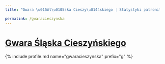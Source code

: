 ```yaml
---
title: "Gwara \u015Al\u0105ska Cieszy\u0144skiego | Statystyki patronite.pl | Patromierz"

permalink: /gwaracieszynska
---
```


# [Gwara Śląska Cieszyńskiego](https://patronite.pl/gwaracieszynska)

{% include profile.md name="gwaracieszynska" prefix="g" %}

